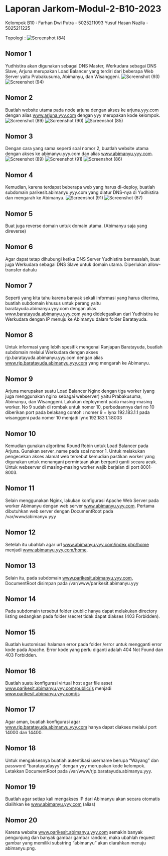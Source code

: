 # Laporan Jarkom-Modul-2-B10-2023

Kelompok B10 :
Farhan Dwi Putra - 5025211093 
Yusuf Hasan Nazila - 5025211225 

Topologi :
![Screenshot (84)](https://github.com/farhandp93/Jarkom-Modul-2-B10-2023/assets/128909158/73d1433c-7985-433e-9056-cd6036d025e3)

## Nomor 1
Yudhistira akan digunakan sebagai DNS Master, Werkudara sebagai DNS Slave, Arjuna merupakan Load Balancer yang terdiri dari beberapa Web Server yaitu Prabakusuma, Abimanyu, dan Wisanggeni.
![Screenshot (93)](https://github.com/farhandp93/Jarkom-Modul-2-B10-2023/assets/128909158/b69e466d-ff33-4328-9f34-bf3ab3a47f68)
![Screenshot (94)](https://github.com/farhandp93/Jarkom-Modul-2-B10-2023/assets/128909158/5f2efcce-8a38-4b0e-a120-a4e4f307bf5e)

## Nomor 2
Buatlah website utama pada node arjuna dengan akses ke arjuna.yyy.com dengan alias www.arjuna.yyy.com dengan yyy merupakan kode kelompok.
![Screenshot (89)](https://github.com/farhandp93/Jarkom-Modul-2-B10-2023/assets/128909158/5b59d47e-ab39-493d-95a4-4d032bb3d4c8)
![Screenshot (90)](https://github.com/farhandp93/Jarkom-Modul-2-B10-2023/assets/128909158/e73d3f41-68f6-4a20-b0c0-c75bc5765261)
![Screenshot (85)](https://github.com/farhandp93/Jarkom-Modul-2-B10-2023/assets/128909158/0fd05ecd-949b-4bfc-be79-af18b4a64cae)

## Nomor 3
Dengan cara yang sama seperti soal nomor 2, buatlah website utama dengan akses ke abimanyu.yyy.com dan alias www.abimanyu.yyy.com.
![Screenshot (89)](https://github.com/farhandp93/Jarkom-Modul-2-B10-2023/assets/128909158/62b43182-a5b9-4120-8fb8-e31878e6bb45)
![Screenshot (91)](https://github.com/farhandp93/Jarkom-Modul-2-B10-2023/assets/128909158/068a2ab8-46ff-457b-8f4d-3a23a33a66a3)
![Screenshot (86)](https://github.com/farhandp93/Jarkom-Modul-2-B10-2023/assets/128909158/a6b62bb5-7841-4721-9d5c-ae84c2fa6c20)

## Nomor 4
Kemudian, karena terdapat beberapa web yang harus di-deploy, buatlah subdomain parikesit.abimanyu.yyy.com yang diatur DNS-nya di Yudhistira dan mengarah ke Abimanyu.
![Screenshot (91)](https://github.com/farhandp93/Jarkom-Modul-2-B10-2023/assets/128909158/474172ee-5cc5-4bb1-9d18-cb7792b57bec)
![Screenshot (87)](https://github.com/farhandp93/Jarkom-Modul-2-B10-2023/assets/128909158/41ee0420-0c88-4524-a6b3-d30406f89aee)

## Nomor 5
Buat juga reverse domain untuk domain utama. (Abimanyu saja yang direverse)

## Nomor 6
Agar dapat tetap dihubungi ketika DNS Server Yudhistira bermasalah, buat juga Werkudara sebagai DNS Slave untuk domain utama.
	Diperlukan allow-transfer dahulu

## Nomor 7
Seperti yang kita tahu karena banyak sekali informasi yang harus diterima, buatlah subdomain khusus untuk perang yaitu baratayuda.abimanyu.yyy.com dengan alias www.baratayuda.abimanyu.yyy.com yang didelegasikan dari Yudhistira ke Werkudara dengan IP menuju ke Abimanyu dalam folder Baratayuda.

## Nomor 8
Untuk informasi yang lebih spesifik mengenai Ranjapan Baratayuda, buatlah subdomain melalui Werkudara dengan akses rjp.baratayuda.abimanyu.yyy.com dengan alias www.rjp.baratayuda.abimanyu.yyy.com yang mengarah ke Abimanyu.

## Nomor 9
Arjuna merupakan suatu Load Balancer Nginx dengan tiga worker (yang juga menggunakan nginx sebagai webserver) yaitu Prabakusuma, Abimanyu, dan Wisanggeni. Lakukan deployment pada masing-masing worker.
No 9 sudah di rombak untuk nomer 10, perbedaannya dari no 10 diberikan port pada belakang contoh : nomer 9 = lynx 192.183.1.1 pada wisanggeni pada nomer 10 menjadi lynx 192.183.1.1:8003

## Nomor 10
Kemudian gunakan algoritma Round Robin untuk Load Balancer pada Arjuna. Gunakan server_name pada soal nomor 1. Untuk melakukan pengecekan akses alamat web tersebut kemudian pastikan worker yang digunakan untuk menangani permintaan akan berganti ganti secara acak. Untuk webserver di masing-masing worker wajib berjalan di port 8001-8003.

## Nomor 11
Selain menggunakan Nginx, lakukan konfigurasi Apache Web Server pada worker Abimanyu dengan web server www.abimanyu.yyy.com. Pertama dibutuhkan web server dengan DocumentRoot pada /var/www/abimanyu.yyy

## Nomor 12
Setelah itu ubahlah agar url www.abimanyu.yyy.com/index.php/home menjadi www.abimanyu.yyy.com/home.

## Nomor 13
Selain itu, pada subdomain www.parikesit.abimanyu.yyy.com, DocumentRoot disimpan pada /var/www/parikesit.abimanyu.yyy

## Nomor 14
Pada subdomain tersebut folder /public hanya dapat melakukan directory listing sedangkan pada folder /secret tidak dapat diakses (403 Forbidden).

## Nomor 15
Buatlah kustomisasi halaman error pada folder /error untuk mengganti error kode pada Apache. Error kode yang perlu diganti adalah 404 Not Found dan 403 Forbidden.

## Nomor 16
Buatlah suatu konfigurasi virtual host agar file asset www.parikesit.abimanyu.yyy.com/public/js menjadi 
www.parikesit.abimanyu.yyy.com/js

## Nomor 17
Agar aman, buatlah konfigurasi agar www.rjp.baratayuda.abimanyu.yyy.com hanya dapat diakses melalui port 14000 dan 14400.

## Nomor 18
Untuk mengaksesnya buatlah autentikasi username berupa “Wayang” dan password “baratayudayyy” dengan yyy merupakan kode kelompok. Letakkan DocumentRoot pada /var/www/rjp.baratayuda.abimanyu.yyy.

## Nomor 19
Buatlah agar setiap kali mengakses IP dari Abimanyu akan secara otomatis dialihkan ke www.abimanyu.yyy.com (alias)

## Nomor 20
Karena website www.parikesit.abimanyu.yyy.com semakin banyak pengunjung dan banyak gambar gambar random, maka ubahlah request gambar yang memiliki substring “abimanyu” akan diarahkan menuju abimanyu.png.
